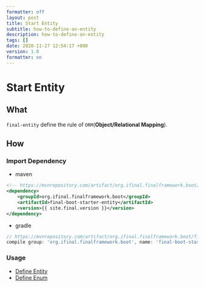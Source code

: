 ```yaml
---
formatter: off
layout: post
title: Start Entity
subtitle: how-to-define-an-entity
description: how-to-define-an-entity
tags: []
date: 2020-11-27 12:54:17 +800
version: 1.0
formatter: on
---
```


# Start Entity

## What

`final-entity` define the rule of `ORM`(**Object/Relational Mapping**).

## How

### Import Dependency

* maven

```xml
<!-- https://mvnrepository.com/artifact/org.ifinal.finalframework.boot/final-boot-starter-entity -->
<dependency>
    <groupId>org.ifinal.finalframework.boot</groupId>
    <artifactId>final-boot-starter-entity</artifactId>
    <version>{{ site.final.version }}</version>
</dependency>
```

* gradle

```groovy
// https://mvnrepository.com/artifact/org.ifinal.finalframework.boot/final-boot-starter-entity
compile group: 'org.ifinal.finalframework.boot', name: 'final-boot-starter-entity', version: '{{ site.final.version }}'
```

### Usage

* [Define Entity](define-entity.md)
* [Define Enum](define-enum.md)
